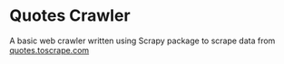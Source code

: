 # Quotes Crawler

A basic web crawler written using Scrapy package to scrape data from [quotes.toscrape.com](http://quotes.toscrape.com/)

